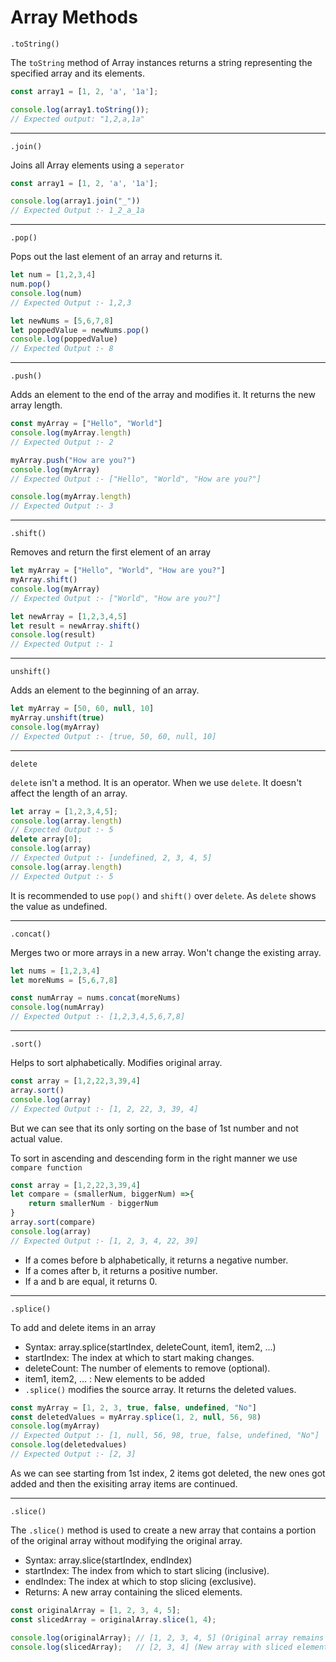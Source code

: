 # Array Methods
`.toString()`

The `toString` method of Array instances returns a string representing the specified array and its elements.

``` javascript
const array1 = [1, 2, 'a', '1a'];

console.log(array1.toString());
// Expected output: "1,2,a,1a"
```
***
`.join()`

Joins all Array elements using a `seperator`

``` javascript
const array1 = [1, 2, 'a', '1a'];

console.log(array1.join("_"))
// Expected Output :- 1_2_a_1a
```
***
`.pop()`

Pops out the last element of an array and returns it.

``` javascript
let num = [1,2,3,4]
num.pop()
console.log(num)
// Expected Output :- 1,2,3

let newNums = [5,6,7,8]
let poppedValue = newNums.pop()
console.log(poppedValue)
// Expected Output :- 8
```
***
`.push()`

Adds an element to the end of the array and modifies it. It returns the new array length.

``` javascript
const myArray = ["Hello", "World"]
console.log(myArray.length)
// Expected Output :- 2

myArray.push("How are you?")
console.log(myArray)
// Expected Output :- ["Hello", "World", "How are you?"]

console.log(myArray.length)
// Expected Output :- 3
```
***
`.shift()`

Removes and return the first element of an array

``` javascript
let myArray = ["Hello", "World", "How are you?"]
myArray.shift()
console.log(myArray)
// Expected Output :- ["World", "How are you?"]

let newArray = [1,2,3,4,5]
let result = newArray.shift()
console.log(result)
// Expected Output :- 1
```
***
`unshift()`

Adds an element to the beginning of an array.

``` javascript 
let myArray = [50, 60, null, 10]
myArray.unshift(true)
console.log(myArray)
// Expected Output :- [true, 50, 60, null, 10]
```
***
`delete`

`delete` isn't a method. It is an operator. When we use `delete`. It doesn't affect the length of an array.

``` javascript 
let array = [1,2,3,4,5];
console.log(array.length)
// Expected Output :- 5
delete array[0];
console.log(array)
// Expected Output :- [undefined, 2, 3, 4, 5]
console.log(array.length) 
// Expected Output :- 5
```
It is recommended to use `pop()` and `shift()` over `delete`. As `delete` shows the value as undefined.
***
`.concat()`

Merges two or more arrays in a new array. Won't change the existing array.

``` javascript
let nums = [1,2,3,4]
let moreNums = [5,6,7,8]

const numArray = nums.concat(moreNums)
console.log(numArray)
// Expected Output :- [1,2,3,4,5,6,7,8]
```
***
`.sort()`

Helps to sort alphabetically. Modifies original array.

``` javascript 
const array = [1,2,22,3,39,4]
array.sort()
console.log(array)
// Expected Output :- [1, 2, 22, 3, 39, 4]
```
But we can see that its only sorting on the base of 1st number and not actual value.

To sort in ascending and descending form in the right manner we use `compare function`

``` javascript
const array = [1,2,22,3,39,4]
let compare = (smallerNum, biggerNum) =>{
    return smallerNum - biggerNum
}
array.sort(compare)
console.log(array)
// Expected Output :- [1, 2, 3, 4, 22, 39]
```
* If a comes before b alphabetically, it returns a negative number.
* If a comes after b, it returns a positive number.
* If a and b are equal, it returns 0.
***
`.splice()`

To add and delete items in an array
* Syntax: array.splice(startIndex, deleteCount, item1, item2, ...)
* startIndex: The index at which to start making changes.
* deleteCount: The number of elements to remove (optional).
* item1, item2, ... : New elements to be added
* `.splice()` modifies the source array.
It returns the deleted values.

``` javascript 
const myArray = [1, 2, 3, true, false, undefined, "No"]
const deletedValues = myArray.splice(1, 2, null, 56, 98)
console.log(myArray)
// Expected Output :- [1, null, 56, 98, true, false, undefined, "No"]
console.log(deletedvalues)
// Expected Output :- [2, 3]
```
As we can see starting from 1st index, 2 items got deleted, the new ones got added and then the exisiting array items are continued.
***
`.slice()`

The `.slice()` method is used to create a new array that contains a portion of the original array without modifying the original array.

* Syntax: array.slice(startIndex, endIndex)
* startIndex: The index from which to start slicing (inclusive).
* endIndex: The index at which to stop slicing (exclusive).
* Returns: A new array containing the sliced elements.

``` javascript
const originalArray = [1, 2, 3, 4, 5];
const slicedArray = originalArray.slice(1, 4);

console.log(originalArray); // [1, 2, 3, 4, 5] (Original array remains unchanged)
console.log(slicedArray);   // [2, 3, 4] (New array with sliced elements)
```

